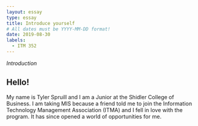 ```yaml
---
layout: essay
type: essay
title: Introduce yourself
# All dates must be YYYY-MM-DD format!
date: 2019-08-30
labels:
  - ITM 352
---
```


*Introduction*

## Hello! 
My name is Tyler Spruill and I am a Junior at the Shidler College of Business. I am taking MIS because a friend told me to join the Information Technology Management Association (ITMA) and I fell in love with the program. It has since opened a world of opportunities for me. 

